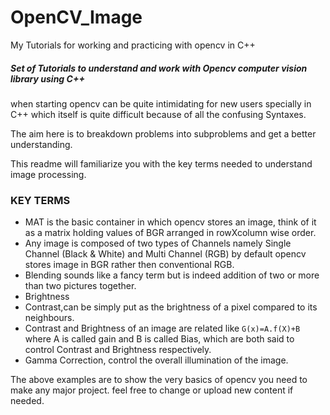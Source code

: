# OpenCV_Image
My Tutorials for working and practicing with opencv in C++
##### Set of Tutorials to understand and work with Opencv computer vision library using C++
when starting opencv can be quite intimidating for new users specially in C++ which itself is quite difficult because of all the confusing Syntaxes.

The aim here is to breakdown problems into subproblems and get a better understanding.

This readme will familiarize you with the key terms needed to understand image processing.

### KEY TERMS
- MAT is the basic container in which opencv stores an image, think of it as a matrix holding values of BGR arranged in rowXcolumn wise order.
- Any image is composed of two types of Channels namely Single Channel (Black & White) and Multi Channel (RGB) by default opencv stores image in BGR rather then   conventional RGB.
- Blending sounds like a fancy term but is indeed addition of two or more than two pictures together.  
- Brightness 
- Contrast,can be simply put as the brightness of a pixel compared to its neighbours.
- Contrast and Brightness of an image are related like `G(x)=A.f(X)+B` where A is called gain and B is called Bias, which are both said to control Contrast and Brightness respectively.
- Gamma Correction, control the overall illumination of the image.

The above examples are to show the very basics of opencv you need to make any major project.
feel free to change or upload new content if needed.
